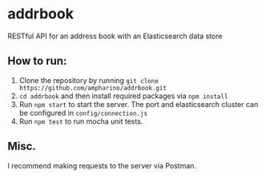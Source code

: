 # addrbook
RESTful API for an address book with an Elasticsearch data store

## How to run:
1. Clone the repository by running `git clone https://github.com/ampharino/addrbook.git`
2. `cd addrbook` and then install required packages via `npm install`
3. Run `npm start` to start the server. The port and elasticsearch cluster can be configured in `config/connection.js`
4. Run `npm test` to run mocha unit tests. 

## Misc.
I recommend making requests to the server via Postman. 

